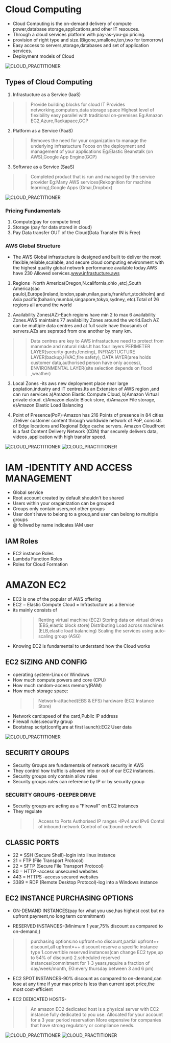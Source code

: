 # Cloud Computing
   
 * Cloud Computing is the on-demand delivery of compute power,database storage,applications,and other IT resouces.
 * Through a cloud services platform with pay-as-you-go pricing.
 * provision of right type and size.(Bigone,smallone,ten,two for tomorrow)
 * Easy access to servers,storage,databases and set of application services.
 * Deployment models of Cloud
   
![CLOUD_PRACTITIONER](cloud_deployment_models.png)

## Types of Cloud Computing

 1. Infrastucture as a Service (IaaS)
 >> Provide building blocks for cloud IT
 >> Provides networking,computers,data storage space
 >> Highest level of flexibility
 >> easy parallel with traditional on-premises 
 >> Eg:Amazon EC2,Azure,Rackapace,GCP

 2. Platform as a Service (PaaS)
 >> Removes the need for your organization to manage the underlying infrastucture
 >> Focos on the deployment and management of your applications
 >> Eg:Elastic Beanstalk (on AWS),Google App Engine(GCP)

 3. Softwrae as a Service (SaaS)
 >> Completed  product that is run and managed by the service provider
 >>Eg:Many AWS services(Rekognition for machine learning),Google Apps (Gmai,Dropbox)

   ![CLOUD_PRACTITIONER](Compare_services_Onpremises.png)

### Pricing Fundamentals

1. Compute(pay for compute time)
2. Storage (pay for data stored in cloud)
3. Pay Data transfer OUT of the Cloud(Data Transfer IN is Free)

### AWS Global Structure

* The AWS Global infrastucture is designed and built to deliver the most flexible,reliable,scalable, and secure cloud computing environment with the highest quality global network performance available today.AWS have 230 Allowed services.www.infrastucture.aws

1. Regions -North America(Oregon,N.california,ohio ,etc),South America(sao paulo),Europe(ireland,london,spain,milan,paris,frankfurt,stockholm) and Asia pacific(baharin,mumbai,singapore,tokyo,sydney, etc).Total of 26 regions all around the world

2. Availability Zones(AZ)-Each regions have min 2 to max 6 availability Zones.AWS maintains 77 availability Zones around the world.Each AZ can be multiple data centres and at full scale have thousands of servers.AZs are seprated from one another by many km.
>>Data centres are key to AWS infrastucture need to protect from manmade and natural risks.It has four layers PERIMETER LAYER(security gurds,fencing), INFRASTUCTURE LAYER(backup,HVAC,fire safety), DATA lAYER(area holds customer data,authorised person have only access), ENVIRONMENTAL LAYER(site selection depends on flood ,weather)

3. Local Zones -its aws new deployment place near large poplation,industry and IT centres.Its an Extension of AWS region ,and can run services a)Amazon Elastic Compute Cloud, b)Amazon Virtual private cloud. c)Amazon elastic Block store, d)Amazon File storage, e)Amazon Elastic Load Balancing

4. Point of Presence(PoP)-Amazon has 216 Points of presence in 84 cities .Deliver customer content through worldwide network of PoP, consists of Edge locations and Regional Edge cache servers. Amazon Cloudfront is a fast Content Delivery Network (CDN) thar securely delivers data, videos ,application with high transfer speed.

![CLOUD_PRACTITIONER](Shared_responsibility_model.png)
![CLOUD_PRACTITIONER](shared_respo_model2.png)


# IAM -IDENTITY AND ACCESS MANAGEMENT

* Global service
* Root account created by default shouldn't be shared
* Users within your oraganization can be grouped
* Groups only contain users,not other groups
* User don't have to belong to a group,and user can belong to multiple groups
* @ follwed by name indicates IAM user

## IAM Roles

* EC2 instance Roles
* Lambda Function Roles
* Roles for Cloud Formation

# AMAZON EC2

* EC2 is one of the popular of AWS offering
* EC2 = Elastic Compute Cloud = Infrastucture as a Service
* its mainly consists of
  >>Renting  virtual machine (EC2)
  >>Storing data on virtual drives (EBS,elastic block store)
  >>Distributing Load across machines (ELB,elastic load balancing)
  >>Scaling the services using auto-scaling group (ASG)
* Knowing EC2 is fundamental to understand how the Cloud   works

## EC2 SiZING AND CONFIG
* operating system-Linux or Windows
* How much compute powers and core (CPU)
* How much random-access memory(RAM)
* How much storage space:
  >> Network-attached(EBS & EFS)
  >> hardware (EC2 Instance Store)
* Network card:speed of the card,Public IP address
* Firewall rules:security group
* Bootstrap script(configure at first launch):EC2 User    data 

![CLOUD_PRACTITIONER](EC2_instant_types.png)

## SECURITY GROUPS

 * Security Groups are fundamentals of network security in AWS
 * They control how traffic is allowed into or out of our EC2 instances.
 * Security groups only contain allow rules
 * Security groups rules can reference by IP or by security group

### SECURITY GROUPS -DEEPER DRIVE

* Security groups are acting as a "Firewall" on EC2 instances
* They regulate
  >> Access to Ports
  >> Authorised IP ranges -IPv4 and IPv6
  >> Contol of inbound network
  >> Control of outbound network

## CLASSIC PORTS

* 22 = SSH (Secure Shell)-login into linux instance
* 21 = FTP (File Transport Protocol)
* 22 = SFTP (Secure File Transport Protocol)
* 80 = HTTP -access unsecured websites
* 443 = HTTPS -access secured websites
* 3389 = RDP (Remote Desktop Protocol)-log into a Windows instance 

## EC2 INSTANCE PURCHASING OPTIONS

* ON-DEMAND INSTANCES(pay for what you use,has highest cost but no upfront payment,no long term commitment)

* RESERVED INSTANCES-(Minimum 1 year,75% discount as compared to on-demand,)
 >> purchasing options:no upfront=no discount,partial upfront=+ discount,all upfront=++ discount
 >> reserve a specific instance type
 1.convertible reserved instances(can change EC2 type,up to 54% of discount)
 2.scheduled reserved instances(commitment for 1-3 years,require a fraction of day/week/month, EG:every thursday between 3 and 6 pm)

* EC2 SPOT INSTANCES-90% discount as compared to on-demand,can lose at any time if your max price is less than current spot price,the most cost-efficient

* EC2 DEDICATED HOSTS-
 >>An amazon EC2 dedicated host is a physical server with EC2 instance fully dedicated to you use.
 >>Allocated for your account for a 3 year period reservation
 >> More expensive
 >> for companies that have strong regulatory or compliance needs.  

![CLOUD_PRACTITIONER](purchse-options_sample.png)
![CLOUD_PRACTITIONER](Shared_respo_EC2model.png)

